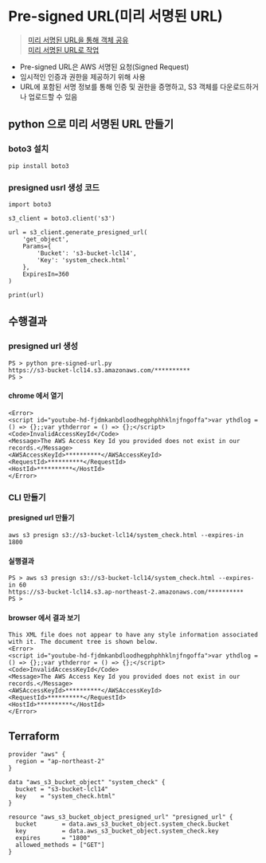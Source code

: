#  Pre-signed URL(미리 서명된 URL) 

> [미리 서명된 URL을 통해 객체 공유](https://docs.aws.amazon.com/ko_kr/AmazonS3/latest/userguide/PresignedUrlUploadObject.html)  
> [미리 서명된 URL로 작업](https://docs.aws.amazon.com/ko_kr/AmazonS3/latest/userguide/using-presigned-url.html)  


- Pre-signed URL은 AWS 서명된 요청(Signed Request)
- 임시적인 인증과 권한을 제공하기 위해 사용
- URL에 포함된 서명 정보를 통해 인증 및 권한을 증명하고, S3 객체를 다운로드하거나 업로드할 수 있음

## python 으로 미리 서명된 URL 만들기
### boto3 설치
```
pip install boto3
```

### presigned usrl 생성 코드
```
import boto3

s3_client = boto3.client('s3')

url = s3_client.generate_presigned_url(
    'get_object',
    Params={
        'Bucket': 's3-bucket-lcl14',
        'Key': 'system_check.html'
    },
    ExpiresIn=360
)

print(url)
````

## 수행결과
### presigned url 생성
```
PS > python pre-signed-url.py
https://s3-bucket-lcl14.s3.amazonaws.com/**********
PS > 
```
#### chrome 에서 열기
```
<Error>
<script id="youtube-hd-fjdmkanbdloodhegphphhklnjfngoffa">var ythdlog = () => {};;var ythderror = () => {};</script>
<Code>InvalidAccessKeyId</Code>
<Message>The AWS Access Key Id you provided does not exist in our records.</Message>
<AWSAccessKeyId>**********</AWSAccessKeyId>
<RequestId>**********</RequestId>
<HostId>**********</HostId>
</Error>
````

### CLI 만들기
#### presigned url 만들기
```
aws s3 presign s3://s3-bucket-lcl14/system_check.html --expires-in 1800
```
#### 실행결과
```
PS > aws s3 presign s3://s3-bucket-lcl14/system_check.html --expires-in 60
https://s3-bucket-lcl14.s3.ap-northeast-2.amazonaws.com/**********
PS > 
```

#### browser 에서 결과 보기
```
This XML file does not appear to have any style information associated with it. The document tree is shown below.
<Error>
<script id="youtube-hd-fjdmkanbdloodhegphphhklnjfngoffa">var ythdlog = () => {};;var ythderror = () => {};</script>
<Code>InvalidAccessKeyId</Code>
<Message>The AWS Access Key Id you provided does not exist in our records.</Message>
<AWSAccessKeyId>**********</AWSAccessKeyId>
<RequestId>**********</RequestId>
<HostId>**********</HostId>
</Error>
```


## Terraform
```
provider "aws" {
  region = "ap-northeast-2"
}

data "aws_s3_bucket_object" "system_check" {
  bucket = "s3-bucket-lcl14"
  key    = "system_check.html"
}

resource "aws_s3_bucket_object_presigned_url" "presigned_url" {
  bucket       = data.aws_s3_bucket_object.system_check.bucket
  key          = data.aws_s3_bucket_object.system_check.key
  expires      = "1800"
  allowed_methods = ["GET"]
}
```
